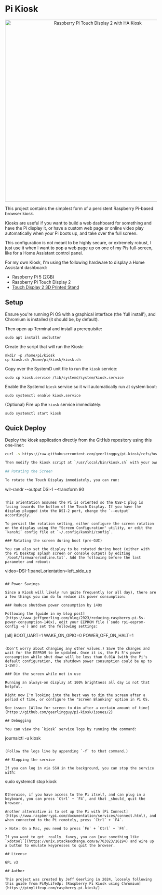 # Pi Kiosk

<p align="center"><img alt="Raspberry Pi Touch Display 2 with HA Kiosk" src="/resources/pi-touch-display-kiosk.jpeg" height="auto" width="600"></p>

This project contains the simplest form of a persistent Raspberry Pi-based browser kiosk.

Kiosks are useful if you want to build a web dashboard for something and have the Pi display it, or have a custom web page or online video play automatically when your Pi boots up, and take over the full screen.

This configuration is not meant to be highly secure, or extremely robust, I just use it when I want to pop a web page up on one of my Pis full-screen, like for a Home Assistant control panel.

For my own Kiosk, I'm using the following hardware to display a Home Assistant dashboard:

  - Raspberry Pi 5 (2GB)
  - Raspberry Pi Touch Display 2
  - [Touch Display 2 3D Printed Stand](https://www.printables.com/model/1062445-raspberry-pi-touch-display-2-stand)

## Setup

Ensure you're running Pi OS with a graphical interface (the 'full install'), and Chromium is installed (it should be, by default).

Then open up Terminal and install a prerequisite:

```
sudo apt install unclutter
```

Create the script that will run the Kiosk:

```
mkdir -p /home/pi/kiosk
cp kiosk.sh /home/pi/kiosk/kiosk.sh
```

Copy over the SystemD unit file to run the `kiosk` service:

```
sudo cp kiosk.service /lib/systemd/system/kiosk.service
```

Enable the Systemd `kiosk` service so it will automatically run at system boot:

```
sudo systemctl enable kiosk.service
```

(Optional) Fire up the `kiosk` service immediately:

```
sudo systemctl start kiosk
```

## Quick Deploy

Deploy the kiosk application directly from the GitHub repository using this one-liner:

```bash
curl -s https://raw.githubusercontent.com/geerlingguy/pi-kiosk/refs/heads/master/deploy.sh | sudo bash

Then modify the kiosk script at `/usr/local/bin/kiosk.sh` with your own HomeAssistant URL

## Rotating the Screen

To rotate the Touch Display immediately, you can run:

```
wlr-randr --output DSI-1 --transform 90
```

This orientation assumes the Pi is oriented so the USB-C plug is facing towards the bottom of the Touch Display. If you have the display plugged into the DSI-2 port, change the `--output` accordingly.

To persist the rotation setting, either configure the screen rotation on the display using the "Screen Configuration" utility, or edit the `kanshi` config file at `~/.config/kanshi/config`.

### Rotating the screen during boot (pre-GUI)

You can also set the display to be rotated during boot (either with the Pi Desktop splash screen or console output) by editing `/boot/firmware/cmdline.txt`. Add the following before the last parameter and reboot:

```
video=DSI-1:panel_orientation=left_side_up
```

## Power Savings

Since a Kiosk will likely run quite frequently (or all day), there are a few things you can do to reduce its power consumption:

### Reduce shutdown power consumption by 140x

Following the [guide in my blog post](https://www.jeffgeerling.com/blog/2023/reducing-raspberry-pi-5s-power-consumption-140x), edit your EEPROM file (`sudo rpi-eeprom-config -e`) and set the following settings:

```
[all]
BOOT_UART=1
WAKE_ON_GPIO=0
POWER_OFF_ON_HALT=1
```

(Don't worry about changing any other values.) Save the changes and wait for the EEPROM to be updated. Once it is, the Pi 5's power consumption while shut down will be less than 0.01W (with the Pi's default configuration, the shutdown power consumption could be up to 1-2W!).

### Dim the screen while not in use

Running an always-on display at 100% brightness all day is not that helpful.

Right now I'm looking into the best way to dim the screen after a period of time, or configure the 'Screen Blanking' option in Pi OS.

See issue: [Allow for screen to dim after a certain amount of time](https://github.com/geerlingguy/pi-kiosk/issues/2)

## Debugging

You can view the `kiosk` service logs by running the command:

```
journalctl -u kiosk
```

(Follow the logs live by appending `-f` to that command.)

## Stopping the service

If you can log in via SSH in the background, you can stop the service with:

```
sudo systemctl stop kiosk
```

Otherwise, if you have access to the Pi itself, and can plug in a keyboard, you can press `Ctrl` + `F4`, and that _should_ quit the browser.

Another alternative is to set up the Pi with [Pi Connect](https://www.raspberrypi.com/documentation/services/connect.html), and when connected to the Pi remotely, press `Ctrl` + `F4`.

> Note: On a Mac, you need to press `Fn` + `Ctrl` + `F4`.

If you want to get _really_ fancy, you can [use something like `xdotool`](https://unix.stackexchange.com/a/703023/16194) and wire up a button to emulate keypresses to quit the browser.

## License

GPL v3

## Author

This project was created by Jeff Geerling in 2024, loosely following this guide from PiMyLifeUp: [Raspberry Pi Kiosk using Chromium](https://pimylifeup.com/raspberry-pi-kiosk/).
